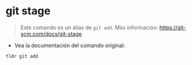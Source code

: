 # git stage

> Este comando es un alias de `git add`.
> Más información: <https://git-scm.com/docs/git-stage>.

- Vea la documentación del comando original:

`tldr git add`
